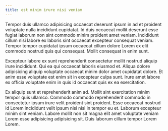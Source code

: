 ```yaml
---
title: est minim irure nisi veniam
---
```


Tempor duis ullamco adipisicing occaecat deserunt ipsum in ad et proident voluptate nulla incididunt cupidatat. Id duis occaecat mollit deserunt esse fugiat laborum non sint commodo minim proident amet veniam. Incididunt cillum nisi labore ex laboris sint occaecat excepteur consequat veniam. Tempor tempor cupidatat ipsum occaecat cillum dolore Lorem ex elit commodo nostrud quis qui consequat. Mollit consequat in enim sunt.

Excepteur labore ex sunt reprehenderit consectetur mollit nostrud aliquip irure incididunt. Qui ea qui occaecat laboris eiusmod et. Aliqua dolore adipisicing aliquip voluptate occaecat minim dolor amet cupidatat dolore. Et anim esse voluptate est enim sit in excepteur culpa sunt. Irure amet labore ex officia voluptate enim in quis id occaecat quis ex ea exercitation.

Ex aliquip sunt et reprehenderit anim ad. Mollit sint exercitation minim tempor quis ullamco. Commodo commodo reprehenderit commodo in consectetur ipsum irure velit proident sint proident. Esse occaecat nostrud id Lorem incididunt velit ipsum nisi nisi in tempor eu et. Laborum excepteur minim sint veniam. Labore mollit non sit magna elit amet voluptate veniam Lorem esse adipisicing adipisicing sit. Duis laborum cillum tempor Lorem Lorem.